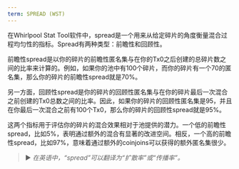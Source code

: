 ```yaml
---
term: SPREAD (WST)
---
```


在Whirlpool Stat Tool软件中，spread是一个用来从给定碎片的角度衡量混合过程均匀性的指标。Spread有两种类型：前瞻性和回顾性。

前瞻性spread是以你的碎片的前瞻性匿名集与在你的Tx0之后创建的总碎片数之间的比率来计算的。例如，如果你的池中有100个碎片，而你的碎片有一个70的匿名集，那么你的碎片的前瞻性spread就是70%。

另一方面，回顾性spread是你的碎片的回顾性匿名集与在你的碎片最后一次混合之前创建的Tx0总数之间的比率。因此，如果你的碎片的回顾性匿名集是95，并且在你最后一次混合之前有100个Tx0，那么你的碎片的回顾性spread就是95%。

这两个指标用于评估你的碎片的混合效果相对于池提供的潜力。一个低的前瞻性spread，比如5%，表明通过额外的混合有显著的改进空间。相反，一个高的前瞻性spread，比如97%，意味着通过额外的coinjoins可以获得的额外匿名集很少。

> ► *在英语中，“spread”可以翻译为“扩散率”或“传播率”。*